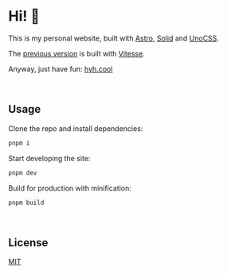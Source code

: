 # Hi! 🤔

This is my personal website, built with [Astro](https://astro.build/), [Solid](https://www.solidjs.com/) and [UnoCSS](https://github.com/antfu/unocss).

The [previous version](https://github.com/Renovamen/renovamen.github.io/tree/vitesse) is built with [Vitesse](https://github.com/antfu/vitesse).

Anyway, just have fun: [hyh.cool](https://hyh.cool)


&nbsp;

## Usage

Clone the repo and install dependencies:

```bash
pnpm i
```

Start developing the site:

```bash
pnpm dev
```

Build for production with minification:

```bash
pnpm build
```


&nbsp;

## License

[MIT](LICENSE)
